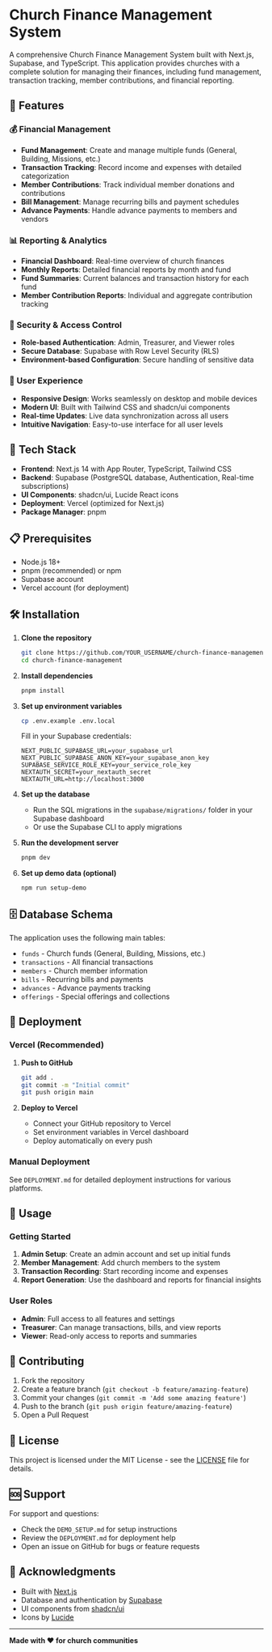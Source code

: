 # Church Finance Management System

A comprehensive Church Finance Management System built with Next.js, Supabase, and TypeScript. This application provides churches with a complete solution for managing their finances, including fund management, transaction tracking, member contributions, and financial reporting.

## 🌟 Features

### 💰 Financial Management
- **Fund Management**: Create and manage multiple funds (General, Building, Missions, etc.)
- **Transaction Tracking**: Record income and expenses with detailed categorization
- **Member Contributions**: Track individual member donations and contributions
- **Bill Management**: Manage recurring bills and payment schedules
- **Advance Payments**: Handle advance payments to members and vendors

### 📊 Reporting & Analytics
- **Financial Dashboard**: Real-time overview of church finances
- **Monthly Reports**: Detailed financial reports by month and fund
- **Fund Summaries**: Current balances and transaction history for each fund
- **Member Contribution Reports**: Individual and aggregate contribution tracking

### 🔐 Security & Access Control
- **Role-based Authentication**: Admin, Treasurer, and Viewer roles
- **Secure Database**: Supabase with Row Level Security (RLS)
- **Environment-based Configuration**: Secure handling of sensitive data

### 🎨 User Experience
- **Responsive Design**: Works seamlessly on desktop and mobile devices
- **Modern UI**: Built with Tailwind CSS and shadcn/ui components
- **Real-time Updates**: Live data synchronization across all users
- **Intuitive Navigation**: Easy-to-use interface for all user levels

## 🚀 Tech Stack

- **Frontend**: Next.js 14 with App Router, TypeScript, Tailwind CSS
- **Backend**: Supabase (PostgreSQL database, Authentication, Real-time subscriptions)
- **UI Components**: shadcn/ui, Lucide React icons
- **Deployment**: Vercel (optimized for Next.js)
- **Package Manager**: pnpm

## 📋 Prerequisites

- Node.js 18+ 
- pnpm (recommended) or npm
- Supabase account
- Vercel account (for deployment)

## 🛠️ Installation

1. **Clone the repository**
   ```bash
   git clone https://github.com/YOUR_USERNAME/church-finance-management.git
   cd church-finance-management
   ```

2. **Install dependencies**
   ```bash
   pnpm install
   ```

3. **Set up environment variables**
   ```bash
   cp .env.example .env.local
   ```
   
   Fill in your Supabase credentials:
   ```env
   NEXT_PUBLIC_SUPABASE_URL=your_supabase_url
   NEXT_PUBLIC_SUPABASE_ANON_KEY=your_supabase_anon_key
   SUPABASE_SERVICE_ROLE_KEY=your_service_role_key
   NEXTAUTH_SECRET=your_nextauth_secret
   NEXTAUTH_URL=http://localhost:3000
   ```

4. **Set up the database**
   - Run the SQL migrations in the `supabase/migrations/` folder in your Supabase dashboard
   - Or use the Supabase CLI to apply migrations

5. **Run the development server**
   ```bash
   pnpm dev
   ```

6. **Set up demo data (optional)**
   ```bash
   npm run setup-demo
   ```

## 🗄️ Database Schema

The application uses the following main tables:
- `funds` - Church funds (General, Building, Missions, etc.)
- `transactions` - All financial transactions
- `members` - Church member information
- `bills` - Recurring bills and payments
- `advances` - Advance payments tracking
- `offerings` - Special offerings and collections

## 🚀 Deployment

### Vercel (Recommended)

1. **Push to GitHub**
   ```bash
   git add .
   git commit -m "Initial commit"
   git push origin main
   ```

2. **Deploy to Vercel**
   - Connect your GitHub repository to Vercel
   - Set environment variables in Vercel dashboard
   - Deploy automatically on every push

### Manual Deployment

See `DEPLOYMENT.md` for detailed deployment instructions for various platforms.

## 📖 Usage

### Getting Started
1. **Admin Setup**: Create an admin account and set up initial funds
2. **Member Management**: Add church members to the system
3. **Transaction Recording**: Start recording income and expenses
4. **Report Generation**: Use the dashboard and reports for financial insights

### User Roles
- **Admin**: Full access to all features and settings
- **Treasurer**: Can manage transactions, bills, and view reports
- **Viewer**: Read-only access to reports and summaries

## 🤝 Contributing

1. Fork the repository
2. Create a feature branch (`git checkout -b feature/amazing-feature`)
3. Commit your changes (`git commit -m 'Add some amazing feature'`)
4. Push to the branch (`git push origin feature/amazing-feature`)
5. Open a Pull Request

## 📄 License

This project is licensed under the MIT License - see the [LICENSE](LICENSE) file for details.

## 🆘 Support

For support and questions:
- Check the `DEMO_SETUP.md` for setup instructions
- Review the `DEPLOYMENT.md` for deployment help
- Open an issue on GitHub for bugs or feature requests

## 🙏 Acknowledgments

- Built with [Next.js](https://nextjs.org/)
- Database and authentication by [Supabase](https://supabase.com/)
- UI components from [shadcn/ui](https://ui.shadcn.com/)
- Icons by [Lucide](https://lucide.dev/)

---

**Made with ❤️ for church communities**
